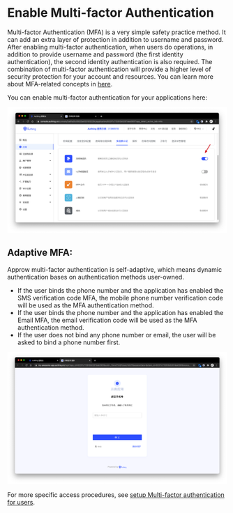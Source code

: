# Enable Multi-factor Authentication

<LastUpdated/>

Multi-factor Authentication (MFA) is a very simple safety practice method. It can add an extra layer of protection in addition to username and password. After enabling multi-factor authentication, when users do operations, in addition to provide username and password (the first identity authentication), the second identity authentication is also required. The combination of multi-factor authentication will provide a higher level of security protection for your account and resources. You can learn more about MFA-related concepts in [here](/docs/en/concepts/mfa.md).

You can enable multi-factor authentication for your applications here:

![](./images/Xnip2021-03-04_15-12-05.png)

## Adaptive MFA:

Approw multi-factor authentication is self-adaptive, which means dynamic authentication bases on authentication methods user-owned.

- If the user binds the phone number and the application has enabled the SMS verification code MFA, the mobile phone number verification code will be used as the MFA authentication method.
- If the user binds the phone number and the application has enabled the Email MFA, the email verification code will be used as the MFA authentication method.
- If the user does not bind any phone number or email, the user will be asked to bind a phone number first.

![](./images/Xnip2021-03-04_15-30-05.png)

For more specific access procedures, see [setup Multi-factor authentication for users](/docs/en/guides/authentication/mfa/).

